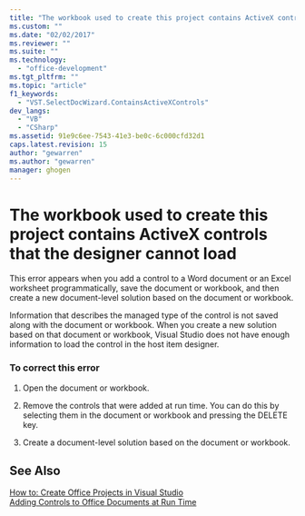 ```yaml
---
title: "The workbook used to create this project contains ActiveX controls that the designer cannot load | Microsoft Docs"
ms.custom: ""
ms.date: "02/02/2017"
ms.reviewer: ""
ms.suite: ""
ms.technology: 
  - "office-development"
ms.tgt_pltfrm: ""
ms.topic: "article"
f1_keywords: 
  - "VST.SelectDocWizard.ContainsActiveXControls"
dev_langs: 
  - "VB"
  - "CSharp"
ms.assetid: 91e9c6ee-7543-41e3-be0c-6c000cfd32d1
caps.latest.revision: 15
author: "gewarren"
ms.author: "gewarren"
manager: ghogen
---
```

# The workbook used to create this project contains ActiveX controls that the designer cannot load
  This error appears when you add a control to a Word document or an Excel worksheet programmatically, save the document or workbook, and then create a new document-level solution based on the document or workbook.  
  
 Information that describes the managed type of the control is not saved along with the document or workbook. When you create a new solution based on that document or workbook, Visual Studio does not have enough information to load the control in the host item designer.  
  
### To correct this error  
  
1.  Open the document or workbook.  
  
2.  Remove the controls that were added at run time. You can do this by selecting them in the document or workbook and pressing the DELETE key.  
  
3.  Create a document-level solution based on the document or workbook.  
  
## See Also  
 [How to: Create Office Projects in Visual Studio](../vsto/how-to-create-office-projects-in-visual-studio.md)   
 [Adding Controls to Office Documents at Run Time](../vsto/adding-controls-to-office-documents-at-run-time.md)  
  
  